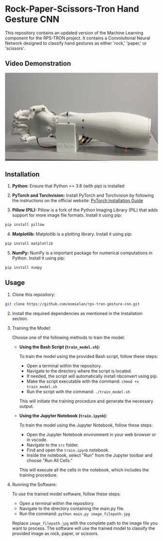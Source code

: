 # Rock-Paper-Scissors-Tron Hand Gesture CNN

This repository contains an updated version of the Machine Learning component for the RPS-TRON project. It contains a Convolutional Neural Network designed to classify hand gestures as either 'rock,' 'paper,' or 'scissors'.

## Video Demonstration

[![Video Demonstration](./assets/youtube_thumbnail.jpg)](https://youtu.be/thhxIV0cgXo?si=FxjFKz3m8_ArCqI6 "RPS-TRON Video Demonstration - Click to Watch!")

## Installation

1. **Python:** Ensure that Python >= 3.8 (with pip) is installed

2. **PyTorch and Torchvision:** Install PyTorch and Torchvision by following the instructions on the official website: [PyTorch Installation Guide](https://pytorch.org/get-started/locally/)

3. **Pillow (PIL):** Pillow is a fork of the Python Imaging Library (PIL) that adds support for more image file formats. Install it using pip:

```bash
pip install pillow
```

4. **Matplotlib:** Matplotlib is a plotting library. Install it using pip:

```bash
pip install matplotlib
```

5. **NumPy:** NumPy is a important package for numerical computations in Python. Install it using pip:

```bash
pip install numpy
```

## Usage

1. Clone this repository:

```bash
git clone https://github.com/eomielan/rps-tron-gesture-cnn.git
```

2. Install the required dependencies as mentioned in the Installation section.

3. Training the Model:

   Choose one of the following methods to train the model:

   - **Using the Bash Script (`train_model.sh`):**

      To train the model using the provided Bash script, follow these steps:

      - Open a terminal within the repository.
      - Navigate to the directory where the script is located.
      - If needed, the script will automatically install nbconvert using pip.
      - Make the script executable with the command: `chmod +x train_model.sh`
      - Run the script with the command: `./train_model.sh`

      This will initiate the training procedure and generate the necessary output.

   - **Using the Jupyter Notebook (`train.ipynb`):**

      To train the model using the Jupyter Notebook, follow these steps:

      - Open the Jupyter Notebook environment in your web browser or in vscode.
      - Navigate to the `src` folder.
      - Find and open the `train.ipynb` notebook.
      - Inside the notebook, select "Run" from the Jupyter toolbar and choose "Run All Cells."

      This will execute all the cells in the notebook, which includes the training procedure.

4. Running the Software:

   To use the trained model software, follow these steps:

   - Open a terminal within the repository.
   - Navigate to the directory containing the main.py file.
   - Run the command: `python main.py image_filepath.jpg`

   Replace `image_filepath.jpg` with the complete path to the image file you want to process. The software will use the trained model to classify the provided image as rock, paper, or scissors.
